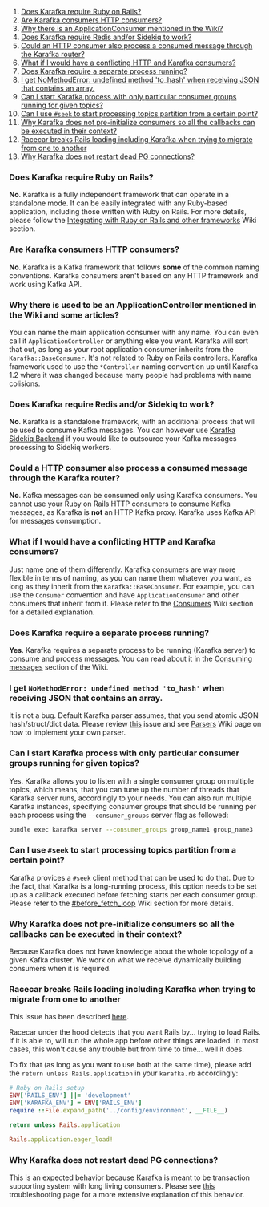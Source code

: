 1. [Does Karafka require Ruby on Rails?](https://github.com/karafka/karafka/wiki/FAQ#does-karafka-require-ruby-on-rails)
2. [Are Karafka consumers HTTP consumers?](https://github.com/karafka/karafka/wiki/FAQ#are-karafka-consumers-http-consumers)
3. [Why there is an ApplicationConsumer mentioned in the Wiki?](https://github.com/karafka/karafka/wiki/FAQ#why-there-is-an-applicationconsumer-mentioned-in-the-wiki)
4. [Does Karafka require Redis and/or Sidekiq to work?](https://github.com/karafka/karafka/wiki/FAQ#does-karafka-require-redis-andor-sidekiq-to-work)
5. [Could an HTTP consumer also process a consumed message through the Karafka router?](https://github.com/karafka/karafka/wiki/FAQ#could-an-http-consumer-also-process-a-consumed-message-through-the-karafka-router)
6. [What if I would have a conflicting HTTP and Karafka consumers?](https://github.com/karafka/karafka/wiki/FAQ#what-if-i-would-have-a-conflicting-http-and-karafka-consumers)
7. [Does Karafka require a separate process running?](https://github.com/karafka/karafka/wiki/FAQ#does-karafka-require-a-separate-process-running)
8. [I get NoMethodError: undefined method 'to_hash' when receiving JSON that contains an array.](https://github.com/karafka/karafka/wiki/FAQ#i-get-nomethoderror-undefined-method-to_hash-when-receiving-json-that-contains-an-array)
9. [Can I start Karafka process with only particular consumer groups running for given topics?](https://github.com/karafka/karafka/wiki/FAQ#can-i-start-karafka-process-with-only-particular-consumer-groups-running-for-given-topics)
10. [Can I use ```#seek``` to start processing topics partition from a certain point?](https://github.com/karafka/karafka/wiki/FAQ#can-i-use-seek-to-start-processing-topics-partition-from-a-certain-point)
11. [Why Karafka does not pre-initialize consumers so all the callbacks can be executed in their context?](https://github.com/karafka/karafka/wiki/FAQ#why-karafka-does-not-pre-initialize-consumers-so-all-the-callbacks-can-be-executed-in-their-context)
12. [Racecar breaks Rails loading including Karafka when trying to migrate from one to another](#racecar-breaks-rails-loading-including-karafka-when-trying-to-migrate-from-one-to-another)
13. [Why Karafka does not restart dead PG connections?]()

### Does Karafka require Ruby on Rails?

**No**. Karafka is a fully independent framework that can operate in a standalone mode. It can be easily integrated with any Ruby-based application, including those written with Ruby on Rails. For more details, please follow the [Integrating with Ruby on Rails and other frameworks](https://github.com/karafka/karafka/wiki/Integrating-with-Ruby-on-Rails-and-other-frameworks) Wiki section.

### Are Karafka consumers HTTP consumers?

**No**. Karafka is a Kafka framework that follows __some__ of the common naming conventions. Karafka consumers aren't based on any HTTP framework and work using Kafka API.

### Why there is used to be an ApplicationController mentioned in the Wiki and some articles?

You can name the main application consumer with any name. You can even call it ```ApplicationController``` or anything else you want. Karafka will sort that out, as long as your root application consumer inherits from the ```Karafka::BaseConsumer```. It's not related to Ruby on Rails controllers. Karafka framework used to use the ```*Controller``` naming convention up until Karafka 1.2 where it was changed because many people had problems with name colisions.

### Does Karafka require Redis and/or Sidekiq to work?

**No**. Karafka is a standalone framework, with an additional process that will be used to consume Kafka messages. You can however use [Karafka Sidekiq Backend](https://github.com/karafka/karafka-sidekiq-backend) if you would like to outsource your Kafka messages processing to Sidekiq workers.

### Could a HTTP consumer also process a consumed message through the Karafka router?

**No**. Kafka messages can be consumed only using Karafka consumers. You cannot use your Ruby on Rails HTTP consumers to consume Kafka messages, as Karafka is **not** an HTTP Kafka proxy. Karafka uses Kafka API for messages consumption.

### What if I would have a conflicting HTTP and Karafka consumers?

Just name one of them differently. Karafka consumers are way more flexible in terms of naming, as you can name them whatever you want, as long as they inherit from the ```Karafka::BaseConsumer```. For example, you can use the ```Consumer``` convention and have ```ApplicationConsumer``` and other consumers that inherit from it. Please refer to the [Consumers](https://github.com/karafka/karafka/wiki/Consumers) Wiki section for a detailed explanation.

### Does Karafka require a separate process running?

**Yes**. Karafka  requires a separate process to be running (Karafka server) to consume and process messages. You can read about it in the [Consuming messages](https://github.com/karafka/karafka/wiki/Consuming-messages) section of the Wiki.

### I get ```NoMethodError: undefined method 'to_hash'``` when receiving JSON that contains an array.

It is not a bug. Default Karafka parser assumes, that you send atomic JSON hash/struct/dict data. Please review [this](https://github.com/karafka/karafka/issues/223) issue and see [Parsers](https://github.com/karafka/karafka/wiki/Parsers) Wiki page on how to implement your own parser.

### Can I start Karafka process with only particular consumer groups running for given topics?

Yes. Karafka allows you to listen with a single consumer group on multiple topics, which means, that you can tune up the number of threads that Karafka server runs, accordingly to your needs. You can also run multiple Karafka instances, specifying consumer groups that should be running per each process using the ```--consumer_groups``` server flag as followed:

```bash
bundle exec karafka server --consumer_groups group_name1 group_name3
```

### Can I use ```#seek``` to start processing topics partition from a certain point?

Karafka provices a ```#seek``` client method that can be used to do that. Due to the fact, that Karafka is a long-running process, this option needs to be set up as a callback executed before fetching starts per each consumer group. Please refer to the [#before_fetch_loop](https://github.com/karafka/karafka/wiki/Callbacks#before_fetch_loop) Wiki section for more details.

### Why Karafka does not pre-initialize consumers so all the callbacks can be executed in their context?

Because Karafka does not have knowledge about the whole topology of a given Kafka cluster. We work on what we receive dynamically building consumers when it is required.

### Racecar breaks Rails loading including Karafka when trying to migrate from one to another

This issue has been described [here](https://github.com/karafka/karafka/issues/295).

Racecar under the hood detects that you want Rails by... trying to load Rails. If it is able to, will run the whole app before other things are loaded. In most cases, this won't cause any trouble but from time to time... well it does.

To fix that (as long as you want to use both at the same time), please add the ```return unless Rails.application``` in your ```karafka.rb``` accordingly:

```ruby
# Ruby on Rails setup
ENV['RAILS_ENV'] ||= 'development'
ENV['KARAFKA_ENV'] = ENV['RAILS_ENV']
require ::File.expand_path('../config/environment', __FILE__)

return unless Rails.application

Rails.application.eager_load!
```

### Why Karafka does not restart dead PG connections?

This is an expected behavior because Karafka is meant to be transaction supporting system with long living consumers. Please see [this](https://github.com/karafka/karafka/wiki/Problems-and-Troubleshooting#why-karafka-does-not-restart-dead-pg-connections) troubleshooting page for a more extensive explanation of this behavior.